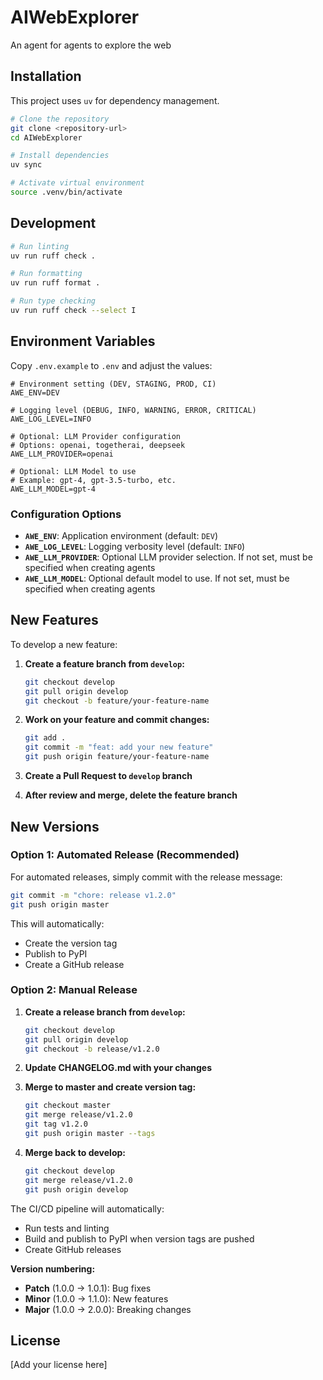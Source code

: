 # AIWebExplorer

An agent for agents to explore the web

## Installation

This project uses `uv` for dependency management.

```bash
# Clone the repository
git clone <repository-url>
cd AIWebExplorer

# Install dependencies
uv sync

# Activate virtual environment
source .venv/bin/activate
```

## Development

```bash
# Run linting
uv run ruff check .

# Run formatting
uv run ruff format .

# Run type checking
uv run ruff check --select I
```

## Environment Variables

Copy `.env.example` to `.env` and adjust the values:

```env
# Environment setting (DEV, STAGING, PROD, CI)
AWE_ENV=DEV

# Logging level (DEBUG, INFO, WARNING, ERROR, CRITICAL)
AWE_LOG_LEVEL=INFO

# Optional: LLM Provider configuration
# Options: openai, togetherai, deepseek
AWE_LLM_PROVIDER=openai

# Optional: LLM Model to use
# Example: gpt-4, gpt-3.5-turbo, etc.
AWE_LLM_MODEL=gpt-4
```

### Configuration Options

- **`AWE_ENV`**: Application environment (default: `DEV`)
- **`AWE_LOG_LEVEL`**: Logging verbosity level (default: `INFO`)
- **`AWE_LLM_PROVIDER`**: Optional LLM provider selection. If not set, must be specified when creating agents
- **`AWE_LLM_MODEL`**: Optional default model to use. If not set, must be specified when creating agents

## New Features

To develop a new feature:

1. **Create a feature branch from `develop`:**
   ```bash
   git checkout develop
   git pull origin develop
   git checkout -b feature/your-feature-name
   ```

2. **Work on your feature and commit changes:**
   ```bash
   git add .
   git commit -m "feat: add your new feature"
   git push origin feature/your-feature-name
   ```

3. **Create a Pull Request to `develop` branch**
4. **After review and merge, delete the feature branch**

## New Versions

### Option 1: Automated Release (Recommended)

For automated releases, simply commit with the release message:

```bash
git commit -m "chore: release v1.2.0"
git push origin master
```

This will automatically:
- Create the version tag
- Publish to PyPI
- Create a GitHub release

### Option 2: Manual Release

1. **Create a release branch from `develop`:**
   ```bash
   git checkout develop
   git pull origin develop
   git checkout -b release/v1.2.0
   ```

2. **Update CHANGELOG.md with your changes**

3. **Merge to master and create version tag:**
   ```bash
   git checkout master
   git merge release/v1.2.0
   git tag v1.2.0
   git push origin master --tags
   ```

4. **Merge back to develop:**
   ```bash
   git checkout develop
   git merge release/v1.2.0
   git push origin develop
   ```

The CI/CD pipeline will automatically:
- Run tests and linting
- Build and publish to PyPI when version tags are pushed
- Create GitHub releases

**Version numbering:**
- **Patch** (1.0.0 → 1.0.1): Bug fixes
- **Minor** (1.0.0 → 1.1.0): New features
- **Major** (1.0.0 → 2.0.0): Breaking changes

## License

[Add your license here]
